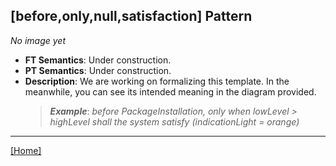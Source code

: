 ## [before,only,null,satisfaction] Pattern
_No image yet_
 * **FT Semantics**: Under construction.
 * **PT Semantics**: Under construction.
 * **Description**: We are working on formalizing this template. In the meanwhile, you can see its intended meaning in the diagram provided.
   > **_Example_**: _before PackageInstallation, only when lowLevel > highLevel shall the system    satisfy (indicationLight = orange)_   
***
[[Home]](../semantics.md)